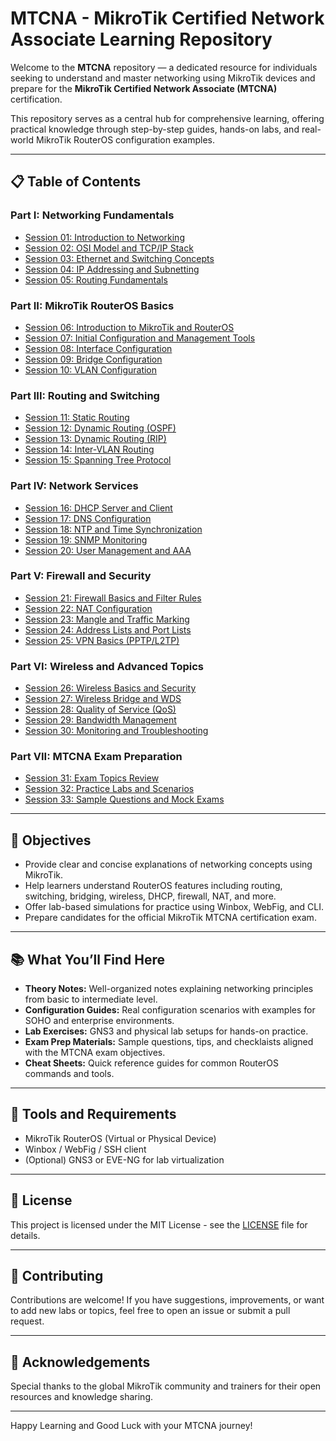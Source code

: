 # MTCNA - MikroTik Certified Network Associate Learning Repository

Welcome to the **MTCNA** repository — a dedicated resource for individuals seeking to understand and master networking using MikroTik devices and prepare for the **MikroTik Certified Network Associate (MTCNA)** certification.

This repository serves as a central hub for comprehensive learning, offering practical knowledge through step-by-step guides, hands-on labs, and real-world MikroTik RouterOS configuration examples.

---

## 📋 Table of Contents

### Part I: Networking Fundamentals
- [Session 01: Introduction to Networking](./sessions/01-networking-basics/)
- [Session 02: OSI Model and TCP/IP Stack](./sessions/02-osi-tcpip/)
- [Session 03: Ethernet and Switching Concepts](./sessions/03-ethernet-switching/)
- [Session 04: IP Addressing and Subnetting](./sessions/04-ip-addressing/)
- [Session 05: Routing Fundamentals](./sessions/05-routing-basics/)

### Part II: MikroTik RouterOS Basics
- [Session 06: Introduction to MikroTik and RouterOS](./sessions/06-mikrotik-intro/)
- [Session 07: Initial Configuration and Management Tools](./sessions/07-initial-config/)
- [Session 08: Interface Configuration](./sessions/08-interfaces/)
- [Session 09: Bridge Configuration](./sessions/09-bridges/)
- [Session 10: VLAN Configuration](./sessions/10-vlans/)

### Part III: Routing and Switching
- [Session 11: Static Routing](./sessions/11-static-routing/)
- [Session 12: Dynamic Routing (OSPF)](./sessions/12-ospf/)
- [Session 13: Dynamic Routing (RIP)](./sessions/13-rip/)
- [Session 14: Inter-VLAN Routing](./sessions/14-inter-vlan/)
- [Session 15: Spanning Tree Protocol](./sessions/15-stp/)

### Part IV: Network Services
- [Session 16: DHCP Server and Client](./sessions/16-dhcp/)
- [Session 17: DNS Configuration](./sessions/17-dns/)
- [Session 18: NTP and Time Synchronization](./sessions/18-ntp/)
- [Session 19: SNMP Monitoring](./sessions/19-snmp/)
- [Session 20: User Management and AAA](./sessions/20-user-management/)

### Part V: Firewall and Security
- [Session 21: Firewall Basics and Filter Rules](./sessions/21-firewall-basics/)
- [Session 22: NAT Configuration](./sessions/22-nat/)
- [Session 23: Mangle and Traffic Marking](./sessions/23-mangle/)
- [Session 24: Address Lists and Port Lists](./sessions/24-address-lists/)
- [Session 25: VPN Basics (PPTP/L2TP)](./sessions/25-vpn-basics/)

### Part VI: Wireless and Advanced Topics
- [Session 26: Wireless Basics and Security](./sessions/26-wireless-basics/)
- [Session 27: Wireless Bridge and WDS](./sessions/27-wireless-bridge/)
- [Session 28: Quality of Service (QoS)](./sessions/28-qos/)
- [Session 29: Bandwidth Management](./sessions/29-bandwidth-mgmt/)
- [Session 30: Monitoring and Troubleshooting](./sessions/30-monitoring/)

### Part VII: MTCNA Exam Preparation
- [Session 31: Exam Topics Review](./sessions/31-exam-review/)
- [Session 32: Practice Labs and Scenarios](./sessions/32-practice-labs/)
- [Session 33: Sample Questions and Mock Exams](./sessions/33-mock-exams/)

---

## 🎯 Objectives

- Provide clear and concise explanations of networking concepts using MikroTik.
- Help learners understand RouterOS features including routing, switching, bridging, wireless, DHCP, firewall, NAT, and more.
- Offer lab-based simulations for practice using Winbox, WebFig, and CLI.
- Prepare candidates for the official MikroTik MTCNA certification exam.

---

## 📚 What You’ll Find Here

- **Theory Notes:** Well-organized notes explaining networking principles from basic to intermediate level.
- **Configuration Guides:** Real configuration scenarios with examples for SOHO and enterprise environments.
- **Lab Exercises:** GNS3 and physical lab setups for hands-on practice.
- **Exam Prep Materials:** Sample questions, tips, and checklaists aligned with the MTCNA exam objectives.
- **Cheat Sheets:** Quick reference guides for common RouterOS commands and tools.

---

## 🧰 Tools and Requirements

- MikroTik RouterOS (Virtual or Physical Device)
- Winbox / WebFig / SSH client
- (Optional) GNS3 or EVE-NG for lab virtualization

---

## 📜 License

This project is licensed under the MIT License - see the [LICENSE](LICENSE) file for details.

---

## 🤝 Contributing

Contributions are welcome! If you have suggestions, improvements, or want to add new labs or topics, feel free to open an issue or submit a pull request.

---

## 🙌 Acknowledgements

Special thanks to the global MikroTik community and trainers for their open resources and knowledge sharing.

---

Happy Learning and Good Luck with your MTCNA journey!

